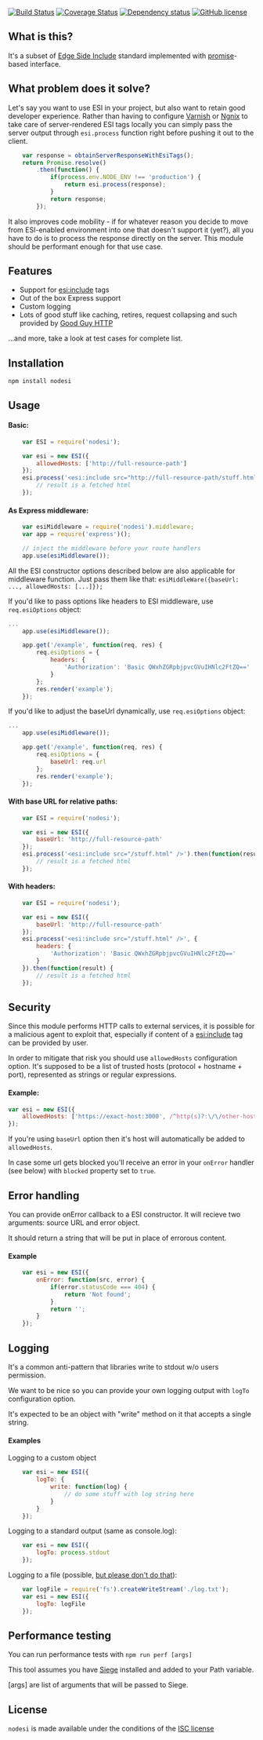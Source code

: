 [![Build Status](https://travis-ci.org/Schibsted-Tech-Polska/nodesi.svg?branch=master)](https://travis-ci.org/Schibsted-Tech-Polska/nodesi)
[![Coverage Status](https://coveralls.io/repos/Schibsted-Tech-Polska/nodesi/badge.svg)](https://coveralls.io/r/Schibsted-Tech-Polska/nodesi)
[![Dependency status](https://david-dm.org/Schibsted-Tech-Polska/nodesi.svg)](https://david-dm.org/Schibsted-Tech-Polska/nodesi)
[![GitHub license](https://img.shields.io/github/license/Schibsted-Tech-Polska/nodesi.svg)](https://github.com/Schibsted-Tech-Polska/helix-cli/blob/nodesi/LICENSE.txt)

## What is this?

It's a subset of [Edge Side Include](http://www.akamai.com/html/support/esi.html) standard implemented with [promise](https://developer.mozilla.org/en-US/docs/Web/JavaScript/Reference/Global_Objects/Promise)-based interface.

## What problem does it solve?

Let's say you want to use ESI in your project, but also want to retain good developer experience.
Rather than having to configure [Varnish](https://varnish-cache.org/docs/3.0/tutorial/esi.html) or [Ngnix](https://www.nginx.com/blog/benefits-of-microcaching-nginx/) to take care of server-rendered ESI tags locally you can simply pass the server output through `esi.process` function right before pushing it out to the client.
```javascript
    var response = obtainServerResponseWithEsiTags();
    return Promise.resolve()
        .then(function() {
            if(process.env.NODE_ENV !== 'production') {
                return esi.process(response);
            }
            return response;
        });
```

It also improves code mobility - if for whatever reason you decide to move from ESI-enabled environment into one that doesn't support it (yet?), all you have to do is to process the response directly on the server. This module should be performant enough for that use case.

## Features

* Support for <esi:include> tags
* Out of the box Express support
* Custom logging
* Lots of good stuff like caching, retires, request collapsing and such provided by [Good Guy HTTP](https://github.com/Schibsted-Tech-Polska/good-guy-http)

...and more, take a look at test cases for complete list.

## Installation

```npm install nodesi```
   
## Usage

#### Basic:
```javascript
    var ESI = require('nodesi');

    var esi = new ESI({
        allowedHosts: ['http://full-resource-path']
    });
    esi.process('<esi:include src="http://full-resource-path/stuff.html" />').then(function(result) {
        // result is a fetched html
    });
```

#### As Express middleware:
```javascript
    var esiMiddleware = require('nodesi').middleware;
    var app = require('express')();

    // inject the middleware before your route handlers
    app.use(esiMiddleware());
```

All the ESI constructor options described below are also applicable for middleware function.
Just pass them like that: `esiMiddleWare({baseUrl: ..., allowedHosts: [...]});`

If you'd like to pass options like headers to ESI middleware, use `req.esiOptions` object:
```javascript
...
    app.use(esiMiddleware());

    app.get('/example', function(req, res) {
        req.esiOptions = {
            headers: {
                'Authorization': 'Basic QWxhZGRpbjpvcGVuIHNlc2FtZQ=='
            }
        };
        res.render('example');
    });
```

If you'd like to adjust the baseUrl dynamically, use `req.esiOptions` object:
```javascript
...
    app.use(esiMiddleware());

    app.get('/example', function(req, res) {
        req.esiOptions = {
            baseUrl: req.url
        };
        res.render('example');
    });
```

#### With base URL for relative paths:
```javascript
    var ESI = require('nodesi');

    var esi = new ESI({
        baseUrl: 'http://full-resource-path'
    });
    esi.process('<esi:include src="/stuff.html" />').then(function(result) {
        // result is a fetched html
    });
```

#### With headers:
```javascript
    var ESI = require('nodesi');

    var esi = new ESI({
        baseUrl: 'http://full-resource-path'
    });
    esi.process('<esi:include src="/stuff.html" />', {
        headers: {
            'Authorization': 'Basic QWxhZGRpbjpvcGVuIHNlc2FtZQ=='
        }
    }).then(function(result) {
        // result is a fetched html
    });
```

## Security

Since this module performs HTTP calls to external services, it is possible for a malicious agent to exploit that, especially if content of a <esi:include> tag can be provided by user.

In order to mitigate that risk you should use `allowedHosts` configuration option. It's supposed to be a list of trusted hosts (protocol + hostname + port), represented as strings or regular expressions.

#### Example:
```javascript
var esi = new ESI({
    allowedHosts: ['https://exact-host:3000', /^http(s)?:\/\/other-host$/]
});
```

If you're using `baseUrl` option then it's host will automatically be added to `allowedHosts`.

In case some url gets blocked you'll receive an error in your `onError` handler (see below) with `blocked` property set to `true`.

## Error handling

You can provide onError callback to a ESI constructor. It will recieve two arguments: source URL and error object.

It should return a string that will be put in place of errorous content.

#### Example
```javascript
    var esi = new ESI({
        onError: function(src, error) {
            if(error.statusCode === 404) {
                return 'Not found';
            }
            return '';
        }
    });
```

## Logging

It's a common anti-pattern that libraries write to stdout w/o users permission. 

We want to be nice so you can provide your own logging output with ```logTo``` configuration option. 

It's expected to be an object with "write" method on it that accepts a single string.


#### Examples

Logging to a custom object
```javascript
    var esi = new ESI({
        logTo: {
            write: function(log) {
                // do some stuff with log string here
            }
        }
    });
```

Logging to a standard output (same as console.log):
```javascript
    var esi = new ESI({
        logTo: process.stdout
    });
```

Logging to a file (possible, [but please don't do that](http://12factor.net/logs)):
```javascript
    var logFile = require('fs').createWriteStream('./log.txt');
    var esi = new ESI({
        logTo: logFile
    });
```

## Performance testing

You can run performance tests with ```npm run perf [args]```

This tool assumes you have [Siege](http://www.joedog.org/siege-home/) installed and added to your Path variable.

[args] are list of arguments that will be passed to Siege.

## License

`nodesi` is made available under the conditions of the [ISC license](LICENSE.txt)

